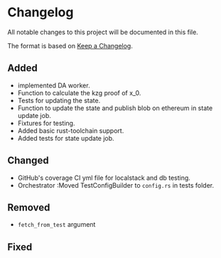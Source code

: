 # Changelog

All notable changes to this project will be documented in this file.

The format is based on [Keep a Changelog](https://keepachangelog.com/en/1.1.0/).

## Added

- implemented DA worker.
- Function to calculate the kzg proof of x_0.
- Tests for updating the state.
- Function to update the state and publish blob on ethereum in state update job.
- Fixtures for testing.
- Added basic rust-toolchain support.
- Added tests for state update job.

## Changed

- GitHub's coverage CI yml file for localstack and db testing.
- Orchestrator :Moved TestConfigBuilder to `config.rs` in tests folder.

## Removed

- `fetch_from_test` argument

## Fixed
